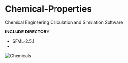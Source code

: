 # Chemical-Properties
Chemical Engineering Calculation and Simulation Software

**INCLUDE DIRECTORY**
- SFML-2.5.1
- 
![Chemicals](https://user-images.githubusercontent.com/48857076/182003298-71f30882-8762-4f5d-903a-15ddc1ef2f24.png)
